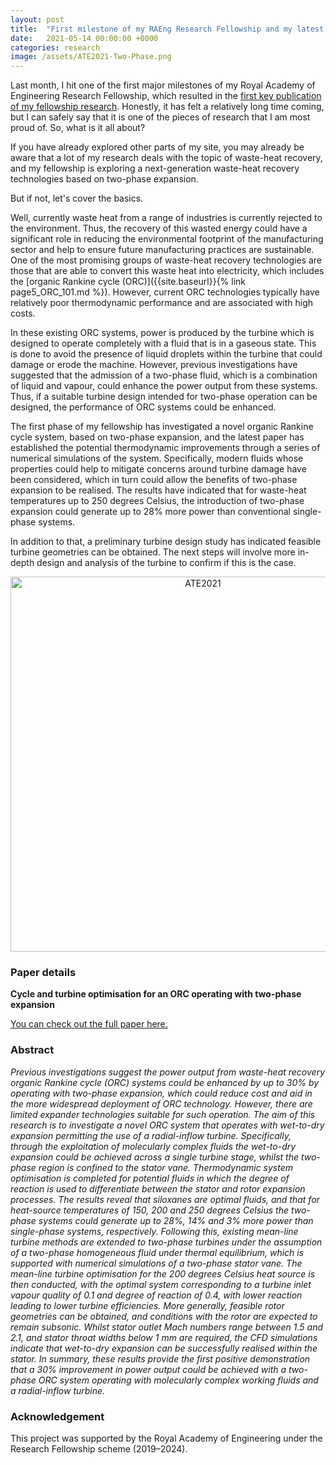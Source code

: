 ```yaml
---
layout: post
title:  "First milestone of my RAEng Research Fellowship and my latest publication"
date:   2021-05-14 00:00:00 +0000
categories: research
image: /assets/ATE2021-Two-Phase.png
---
```

Last month, I hit one of the first major milestones of my Royal Academy of Engineering Research Fellowship, which resulted in the [first key publication of my fellowship research](https://doi.org/10.1016/j.applthermaleng.2021.116852). Honestly, it has felt a relatively long time coming, but I can safely say that it is one of the pieces of research that I am most proud of. So, what is it all about?

If you have already explored other parts of my site, you may already be aware that a lot of my research deals with the topic of waste-heat recovery, and my fellowship is exploring a next-generation waste-heat recovery technologies based on two-phase expansion.

But if not, let's cover the basics.

Well, currently waste heat from a range of industries is currently rejected to the environment. Thus, the recovery of this wasted energy could have a significant role in reducing the environmental footprint of the manufacturing sector and help to ensure future manufacturing practices are sustainable. One of the most promising groups of waste-heat recovery technologies are those that are able to convert this waste heat into electricity, which includes the [organic Rankine cycle (ORC)]({{site.baseurl}}{% link page5_ORC_101.md %}). However, current ORC technologies typically have relatively poor thermodynamic performance and are associated with high costs.

In these existing ORC systems, power is produced by the turbine which is designed to operate completely with a fluid that is in a gaseous state. This is done to avoid the presence of liquid droplets within the turbine that could damage or erode the machine. However, previous investigations have suggested that the admission of a two-phase fluid, which is a combination of liquid and vapour, could enhance the power output from these systems. Thus, if a suitable turbine design intended for two-phase operation can be designed, the performance of ORC systems could be enhanced.

The first phase of my fellowship has investigated a novel organic Rankine cycle system, based on two-phase expansion, and the latest paper has established the potential thermodynamic improvements through a series of numerical simulations of the system. Specifically, modern fluids whose properties could help to mitigate concerns around turbine damage have been considered, which in turn could allow the benefits of two-phase expansion to be realised. The results have indicated that for waste-heat temperatures up to 250 degrees Celsius, the introduction of two-phase expansion could generate up to 28% more power than conventional single-phase systems.

In addition to that, a preliminary turbine design study has indicated feasible turbine geometries can be obtained. The next steps will involve more in-depth design and analysis of the turbine to confirm if this is the case.

<p></p>
<div style="text-align:center">
	<img src="{{site.baseurl}}/assets/ATE2021-Two-Phase.png" alt="ATE2021" style="width:600px;" />
</div>
<p></p>

### Paper details

**Cycle and turbine optimisation for an ORC operating with two-phase expansion**

[You can check out the full paper here.](https://doi.org/10.1016/j.applthermaleng.2021.116852)

### Abstract

*Previous investigations suggest the power output from waste-heat recovery organic Rankine cycle (ORC) systems could be enhanced by up to 30% by operating with two-phase expansion, which could reduce cost and aid in the more widespread deployment of ORC technology. However, there are limited expander technologies suitable for such operation. The aim of this research is to investigate a novel ORC system that operates with wet-to-dry expansion permitting the use of a radial-inflow turbine. Specifically, through the exploitation of molecularly complex fluids the wet-to-dry expansion could be achieved across a single turbine stage, whilst the two-phase region is confined to the stator vane. Thermodynamic system optimisation is completed for potential fluids in which the degree of reaction is used to differentiate between the stator and rotor expansion processes. The results reveal that siloxanes are optimal fluids, and that for heat-source temperatures of 150, 200 and 250 degrees Celsius the two-phase systems could generate up to 28%, 14% and 3% more power than single-phase systems, respectively. Following this, existing mean-line turbine methods are extended to two-phase turbines under the assumption of a two-phase homogeneous fluid under thermal equilibrium, which is supported with numerical simulations of a two-phase stator vane. The mean-line turbine optimisation for the 200 degrees Celsius heat source is then conducted, with the optimal system corresponding to a turbine inlet vapour quality of 0.1 and degree of reaction of 0.4, with lower reaction leading to lower turbine efficiencies. More generally, feasible rotor geometries can be obtained, and conditions with the rotor are expected to remain subsonic. Whilst stator outlet Mach numbers range between 1.5 and 2.1, and stator throat widths below 1 mm are required, the CFD simulations indicate that wet-to-dry expansion can be successfully realised within the stator. In summary, these results provide the first positive demonstration that a 30% improvement in power output could be achieved with a two-phase ORC system operating with molecularly complex working fluids and a radial-inflow turbine.*

### Acknowledgement
This project was supported by the Royal Academy of Engineering under the Research Fellowship scheme (2019–2024).
